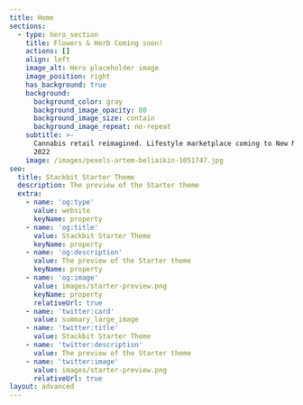 ```yaml
---
title: Home
sections:
  - type: hero_section
    title: Flowers & Herb Coming soon!
    actions: []
    align: left
    image_alt: Hero placeholder image
    image_position: right
    has_background: true
    background:
      background_color: gray
      background_image_opacity: 80
      background_image_size: contain
      background_image_repeat: no-repeat
    subtitle: >-
      Cannabis retail reimagined. Lifestyle marketplace coming to New Mexico
      2022
    image: /images/pexels-artem-beliaikin-1051747.jpg
seo:
  title: Stackbit Starter Theme
  description: The preview of the Starter theme
  extra:
    - name: 'og:type'
      value: website
      keyName: property
    - name: 'og:title'
      value: Stackbit Starter Theme
      keyName: property
    - name: 'og:description'
      value: The preview of the Starter theme
      keyName: property
    - name: 'og:image'
      value: images/starter-preview.png
      keyName: property
      relativeUrl: true
    - name: 'twitter:card'
      value: summary_large_image
    - name: 'twitter:title'
      value: Stackbit Starter Theme
    - name: 'twitter:description'
      value: The preview of the Starter theme
    - name: 'twitter:image'
      value: images/starter-preview.png
      relativeUrl: true
layout: advanced
---
```

